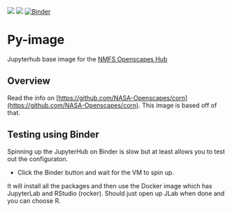 ![](https://img.shields.io/docker/image-size/openscapes/python?sort=date)
<a href="https://hub.docker.com/repository/docker/openscapes/python/tags?page=1&ordering=last_updated"><img src="https://img.shields.io/docker/v/openscapes/python"></a> [![Binder](https://mybinder.org/badge_logo.svg)](https://mybinder.org/v2/gh/nmfs-openscapes/Py-image/HEAD)

# Py-image 
 
Jupyterhub base image for the [NMFS Openscapes Hub](https://nmfs-openscapes.github.io)


## Overview

Read the info on [https://github.com/NASA-Openscapes/corn](https://github.com/NASA-Openscapes/corn). This image is based off of that.

## Testing using Binder

Spinning up the JupyterHub on Binder is slow but at least allows you to test out the configuraton.

* Click the Binder button and wait for the VM to spin up.

It will install all the packages and then use the Docker image which has JupyterLab and RStudio (rocker). Should just open up JLab when done and you can choose R.
